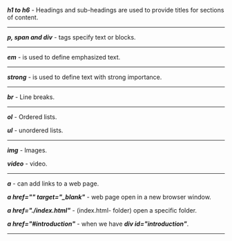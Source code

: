 ***h1 to h6*** - Headings and sub-headings are used to provide titles for sections of content.
___
***p, span and div*** - tags specify text or blocks.
___
***em*** -  is used to define emphasized text.
___
***strong*** - is used to define text with strong importance. 
___
***br*** - Line breaks.
___
***ol*** - Ordered lists.

***ul*** - unordered lists.
___
***img*** - Images.

***video*** - video.
___
***a*** - can add links to a web page. 

***a href="" target="_blank"*** - web page open in a new browser window.

***a href="./index.html"*** - (index.html- folder) open a specific folder.

***a href="#introduction"*** - when we have ***div id="introduction"***. 
____
